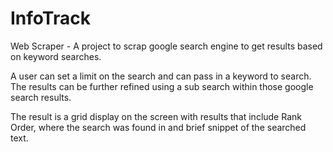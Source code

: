 # InfoTrack
Web Scraper - A project to scrap google search engine to get results based on keyword searches. 

A user can set a limit on the search and can pass in a keyword to search. The results can be further refined using a sub search within those google search results.

The result is a grid display on the screen with results that include Rank Order, where the search was found in and brief snippet of the searched text.
